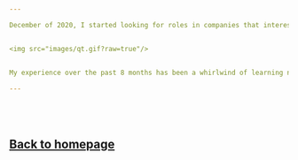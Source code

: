 ```yaml
---

December of 2020, I started looking for roles in companies that interested me the most. I wrote over 19 personalized cover letters, many other applications, and diligently researched the companies in the Seattle area whose goals most closely aligned with mine and my skillset could bring the most value. The New Year started, and mid January I got a call from a small company with about 200 employees that did consulting and project management in information technology. The secret? The project I had done for streamlining the veterans' claims. It caught the recruiter's eye, it demonstrated the wide skillset that I had, captured in just a few lines on my resume in the "projects" section. After 5 interviews, I was extended an offer to a challenging, exciting position that I didn't think was possible within the next 5 years. 


<img src="images/qt.gif?raw=true"/>


My experience over the past 8 months has been a whirlwind of learning new technologies, getting to exchange ideas with wonderful, intelligent people, and has given me the opportunity to grow immensely. Lucas Meyer, a Foster alum and a data scientist shared with the MSBA class his experience at Microsoft and Amazon during one of our leadership classes. During the Q and A, I asked him, how are you able to create these models to find these insights? They seem to be incredibly complex for one person. And his answer will also resonate with me, he said "I don't do anything alone. The model I showed you today that I used at Amazon was created on the backs of giants, 40 people from all throughout history and with a willingness to share knowlege made this possible". Of all the experiences/knowledge I learned, I keep coming back to this idea, that our purpose is to build up those around us and collaborate together. The sum of our collective knowledge is more than any one individual.
 
---
```

 <br><br>
  <a href="https://future-denisovan.github.io/">Back to homepage</a>
---
